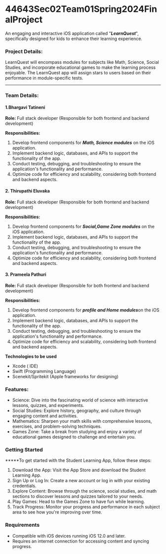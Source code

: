 # 44643Sec02Team01Spring2024FinalProject
An engaging and interactive iOS application called "***LearnQuest***", specifically designed for kids to enhance their learning experience.

### Project Details:
LearnQuest will encompass modules for subjects like Math, Science, Social Studies, and incorporate educational games to make the learning process enjoyable. The LearnQuest app will assign stars to users based on their performance in module-specific tests.

--- 
### Team Details:
#### 1.Bhargavi Tatineni

   **Role:** Full stack developer (Responsible for both frontend and backend development)
   
**Responsibilities:**
1.	Develop frontend components for ***Math, Science modules*** on the iOS application.
2.	Implement backend logic, databases, and APIs to support the functionality of the app.
3.	Conduct testing, debugging, and troubleshooting to ensure the application's functionality and performance.
4.	Optimize code for efficiency and scalability, considering both frontend and backend aspects.

#### 2.	Thirupathi Eluvaka

   **Role:** Full stack developer (Responsible for both frontend and backend development)
   
**Responsibilities:**
1.	Develop frontend components for ***Social,Game Zone modules*** on the iOS application.
2.	Implement backend logic, databases, and APIs to support the functionality of the app.
3.	Conduct testing, debugging, and troubleshooting to ensure the application's functionality and performance.
4.	Optimize code for efficiency and scalability, considering both frontend and backend aspects.

#### 3.	Prameela Pathuri

   **Role:** Full stack developer (Responsible for both frontend and backend development)
   
**Responsibilities:**
1.	Develop frontend components for ***profile and Home modules***on the iOS application.
2.	Implement backend logic, databases, and APIs to support the functionality of the app.
3.	Conduct testing, debugging, and troubleshooting to ensure the application's functionality and performance.
4.	Optimize code for efficiency and scalability, considering both frontend and backend aspects.


**Technologies to be used**
 - Xcode ( IDE)
 - Swift (Programming Language)
 - Scenekit/Spritekit (Apple frameworks for designing)


### Features:
- Science: Dive into the fascinating world of science with interactive lessons, quizzes, and experiments.
- Social Studies: Explore history, geography, and culture through engaging content and activities.
- Mathematics: Sharpen your math skills with comprehensive lessons, exercises, and problem-solving techniques.
- Games Zone: Take a break from studying and enjoy a variety of educational games designed to challenge and entertain you.


### Getting Started
*****To get started with the Student Learning App, follow these steps:

1. Download the App: Visit the App Store and download the Student Learning App.
2. Sign Up or Log In: Create a new account or log in with your existing credentials.
3. Explore Content: Browse through the science, social studies, and math sections to discover lessons and quizzes tailored to your needs.
4. Play Games: Head to the Games Zone to have fun while learning.
5. Track Progress: Monitor your progress and performance in each subject area to see how you're improving over time.

### Requirements
- Compatible with iOS devices running iOS 12.0 and later.
- Requires an internet connection for accessing content and syncing progress.
